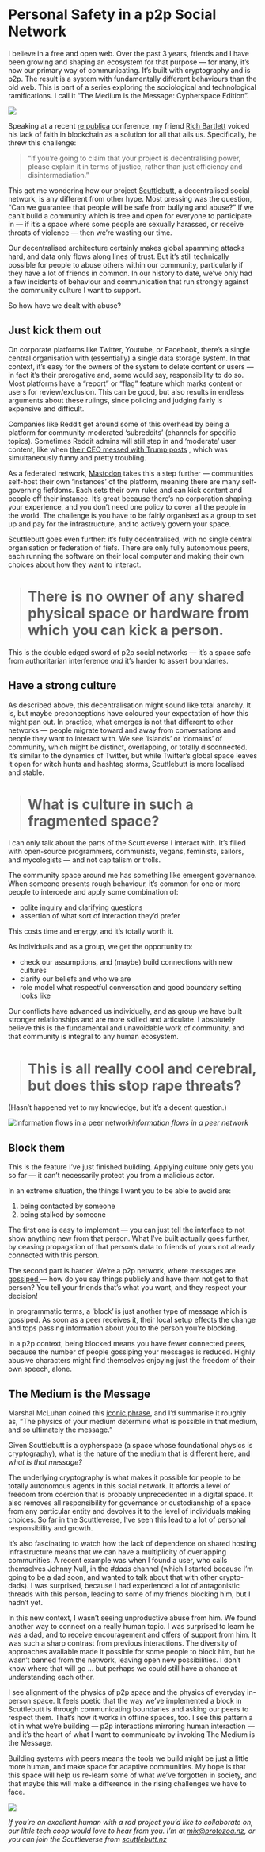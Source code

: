 
# Personal Safety in a p2p Social Network

I believe in a free and open web.
Over the past 3 years, friends and I have been growing and shaping an ecosystem for that purpose — for many, it’s now our primary way of communicating.
It’s built with cryptography and is p2p.
The result is a system with fundamentally different behaviours than the old web.
This is part of a series exploring the sociological and technological ramifications.
I call it “The Medium is the Message: Cypherspace Edition”.

![](https://cdn-images-1.medium.com/max/2000/1*XfNTaNuXnD6DNtDFhM_m8g.jpeg)

Speaking at a recent [re:publica](https://re-publica.com/) conference, my friend [Rich Bartlett](http://www.richdecibels.com/) voiced his lack of faith in blockchain as a solution for all that ails us.
Specifically, he threw this challenge:
> “If you’re going to claim that your project is decentralising power, please explain it in terms of justice, rather than just efficiency and disintermediation.”

This got me wondering how our project [Scuttlebutt](https://www.scuttlebutt.nz), a decentralised social network, is any different from other hype.
Most pressing was the question, “Can we guarantee that people will be safe from bullying and abuse?”
If we can’t build a community which is free and open for everyone to participate in — if it’s a space where some people are sexually harassed, or receive threats of violence — then we’re wasting our time.

Our decentralised architecture certainly makes global spamming attacks hard, and data only flows along lines of trust.
But it’s still technically possible for people to abuse others within our community, particularly if they have a lot of friends in common.
In our history to date, we’ve only had a few incidents of behaviour and communication that run strongly against the community culture I want to support.

So how have we dealt with abuse?

## Just kick them out

On corporate platforms like Twitter, Youtube, or Facebook, there’s a single central organisation with (essentially) a single data storage system.
In that context, it’s easy for the owners of the system to delete content or users — in fact it’s their prerogative and, some would say, responsibility to do so.
Most platforms have a “report” or “flag” feature which marks content or users for review/exclusion.
This can be good, but also results in endless arguments about these rulings, since policing and judging fairly is expensive and difficult.

Companies like Reddit get around some of this overhead by being a platform for community-moderated ‘subreddits’ (channels for specific topics).
Sometimes Reddit admins will still step in and ‘moderate’ user content, like when [their CEO messed with Trump posts](https://www.washingtonpost.com/news/the-switch/wp/2016/11/26/reddits-ceo-regrets-trolling-trump-supporters-by-secretly-editing-their-posts/) , which was simultaneously funny and pretty troubling.

As a federated network, [Mastodon](https://mastodon.social/about) takes this a step further — communities self-host their own ‘instances’ of the platform, meaning there are many self-governing fiefdoms.
Each sets their own rules and can kick content and people off their instance. It’s great because there’s no corporation shaping your experience, and you don’t need one policy to cover all the people in the world.
The challenge is you have to be fairly organised as a group to set up and pay for the infrastructure, and to actively govern your space.

Scuttlebutt goes even further: it’s fully decentralised, with no single central organisation or federation of fiefs. There are only fully autonomous peers, each running the software on their local computer and making their own choices about how they want to interact.
> # **There is no owner of any shared physical space or hardware from which you can kick a person**.

This is the double edged sword of p2p social networks — it’s a space safe from authoritarian interference *and* it’s harder to assert boundaries.

## Have a strong culture

As described above, this decentralisation might sound like total anarchy.
It is, but maybe preconceptions have coloured your expectation of how this might pan out.
In practice, what emerges is not that different to other networks — people migrate toward and away from conversations and people they want to interact with.
We see ‘islands’ or ‘domains’ of community, which might be distinct, overlapping, or totally disconnected.
It’s similar to the dynamics of Twitter, but while Twitter’s global space leaves it open for witch hunts and hashtag storms, Scuttlebutt is more localised and stable.
> # What is culture in such a fragmented space?

I can only talk about the parts of the Scuttleverse I interact with.
It’s filled with open-source programmers, communists, vegans, feminists, sailors, and mycologists — and not capitalism or trolls.

The community space around me has something like emergent governance.
When someone presents rough behaviour, it’s common for one or more people to intercede and apply some combination of:
- polite inquiry and clarifying questions
- assertion of what sort of interaction they’d prefer

This costs time and energy, and it’s totally worth it.


As individuals and as a group, we get the opportunity to:
- check our assumptions, and (maybe) build connections with new cultures
- clarify our beliefs and who we are
- role model what respectful conversation and good boundary setting looks like

Our conflicts have advanced us individually, and as group we have built stronger relationships and are more skilled and articulate.
I absolutely believe this is the fundamental and unavoidable work of community, and that community is integral to any human ecosystem.
> # This is all really cool and cerebral, but does this stop rape threats?

(Hasn’t happened yet to my knowledge, but it’s a decent question.)

![information flows in a peer network](https://cdn-images-1.medium.com/max/2800/1*zMLo7Bf96WzKHTBKs2ZTnw.jpeg)*information flows in a peer network*

## Block them

This is the feature I’ve just finished building.
Applying culture only gets you so far — it can’t necessarily protect you from a malicious actor.

In an extreme situation, the things I want you to be able to avoid are:
1. being contacted by someone
2. being stalked by someone

The first one is easy to implement — you can just tell the interface to not show anything new from that person.
What I’ve built actually goes further, by ceasing propagation of that person’s data to friends of yours not already connected with this person.

The second part is harder.
We’re a p2p network, where messages are [gossiped ](https://medium.com/enspiral-tales/gossiping-securely-is-the-new-email-6d706d4cd435)— how do you say things publicly and have them not get to that person?
You tell your friends that’s what you want, and they respect your decision!

In programmatic terms, a ‘block’ is just another type of message which is gossiped.
As soon as a peer receives it, their local setup effects the change and tops passing information about you to the person you’re blocking.

In a p2p context, being blocked means you have fewer connected peers, because the number of people gossiping your messages is reduced.
Highly abusive characters might find themselves enjoying just the freedom of their own speech, alone.

## **The Medium is the Message**

Marshal McLuhan coined this [iconic phrase](https://en.wikipedia.org/wiki/The_medium_is_the_message), and I’d summarise it roughly as, “The physics of your medium determine what is possible in that medium, and so ultimately the message.”

Given Scuttlebutt is a cypherspace (a space whose foundational physics is cryptography), what is the nature of the medium that is different here, and *what is that message?*

The underlying cryptography is what makes it possible for people to be totally autonomous agents in this social network.
It affords a level of freedom from coercion that is probably unprecedented in a digital space. 
It also removes all responsibility for governance or custodianship of a space from any particular entity and devolves it to the level of individuals making choices.
So far in the Scuttleverse, I’ve seen this lead to a lot of personal responsibility and growth.

It’s also fascinating to watch how the lack of dependence on shared hosting infrastructure means that we can have a multiplicity of overlapping communities.
A recent example was when I found a user, who calls themselves Johnny Null, in the *#dads* channel (which I started because I’m going to be a dad soon, and wanted to talk about that with other crypto-dads).
I was surprised, because I had experienced a lot of antagonistic threads with this person, leading to some of my friends blocking him, but I hadn’t yet.

In this new context, I wasn’t seeing unproductive abuse from him. We found another way to connect on a really human topic.
I was surprised to learn he was a dad, and to receive encouragement and offers of support from him. It was such a sharp contrast from previous interactions.
The diversity of approaches available made it possible for some people to block him, but he wasn’t banned from the network, leaving open new possibilities. I don’t know where that will go … but perhaps we could still have a chance at understanding each other.

I see alignment of the physics of p2p space and the physics of everyday in-person space.
It feels poetic that the way we’ve implemented a block in Scuttlebutt is through communicating boundaries and asking our peers to respect them.
That’s how it works in offline spaces, too.
I see this pattern a lot in what we’re building — p2p interactions mirroring human interaction — and it’s the heart of what I want to communicate by invoking The Medium is the Message.

Building systems with peers means the tools we build might be just a little more human, and make space for adaptive communities.
My hope is that this space will help us re-learn some of what we’ve forgotten in society, and that maybe this will make a difference in the rising challenges we have to face.

![](https://cdn-images-1.medium.com/max/2000/1*Jwt-nzhL8oAsLg7QGnpWFA.png)

*If you’re an excellent human with a rad project you’d like to collaborate on, our little tech coop would love to hear from you. I’m at [mix@protozoa.nz](mailto:mix@protozoa.nz), or you can join the Scuttleverse from [scuttlebutt.nz](https://www.scuttlebutt.nz)*


